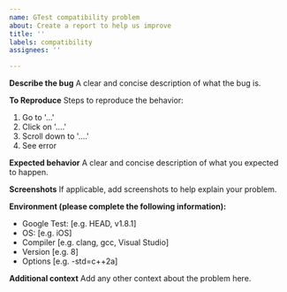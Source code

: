 ```yaml
---
name: GTest compatibility problem
about: Create a report to help us improve
title: ''
labels: compatibility
assignees: ''

---
```


**Describe the bug**
A clear and concise description of what the bug is.

**To Reproduce**
Steps to reproduce the behavior:
1. Go to '...'
2. Click on '....'
3. Scroll down to '....'
4. See error

**Expected behavior**
A clear and concise description of what you expected to happen.

**Screenshots**
If applicable, add screenshots to help explain your problem.

**Environment (please complete the following information):**
 - Google Test: [e.g. HEAD, v1.8.1]
 - OS: [e.g. iOS]
 - Compiler [e.g. clang, gcc, Visual Studio]
 - Version [e.g. 8]
 - Options [e.g. -std=c++2a]

**Additional context**
Add any other context about the problem here.
